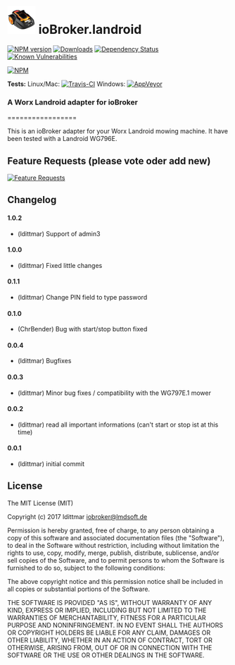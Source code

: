 ![Logo](admin/landroid.png)
ioBroker.landroid
=============

[![NPM version](http://img.shields.io/npm/v/iobroker.landroid.svg)](https://www.npmjs.com/package/iobroker.landroid)
[![Downloads](https://img.shields.io/npm/dm/iobroker.landroid.svg)](https://www.npmjs.com/package/iobroker.landroid)
[![Dependency Status](https://img.shields.io/david/ldittmar81/iobroker.landroid.svg)](https://david-dm.org/ldittmar81/iobroker.landroid)
[![Known Vulnerabilities](https://snyk.io/test/github/ldittmar81/ioBroker.landroid/badge.svg)](https://snyk.io/test/github/ldittmar81/ioBroker.landroid)

[![NPM](https://nodei.co/npm/iobroker.landroid.png?downloads=true)](https://nodei.co/npm/iobroker.landroid/)

**Tests:** Linux/Mac: [![Travis-CI](http://img.shields.io/travis/ldittmar81/ioBroker.landroid/master.svg)](https://travis-ci.org/ldittmar81/ioBroker.landroid)
Windows: [![AppVeyor](https://ci.appveyor.com/api/projects/status/github/ldittmar81/ioBroker.landroid?branch=master&svg=true)](https://ci.appveyor.com/project/ldittmar81/ioBroker-landroid/)


### A Worx Landroid adapter for ioBroker
=================

This is an ioBroker adapter for your Worx Landroid mowing machine. It have been tested with a Landroid WG796E.

## Feature Requests (please vote oder add new)

[![Feature Requests](http://feathub.com/ldittmar81/ioBroker.landroid?format=svg)](http://feathub.com/ldittmar81/ioBroker.landroid)

## Changelog

#### 1.0.2
* (ldittmar) Support of admin3

#### 1.0.0
* (ldittmar) Fixed little changes

#### 0.1.1
* (ldittmar) Change PIN field to type password

#### 0.1.0
* (ChrBender) Bug with start/stop button fixed

#### 0.0.4
* (ldittmar) Bugfixes

#### 0.0.3
* (ldittmar) Minor bug fixes / compatibility with the WG797E.1 mower

#### 0.0.2
* (ldittmar) read all important informations (can't start or stop ist at this time)

#### 0.0.1
* (ldittmar) initial commit

## License
The MIT License (MIT)

Copyright (c) 2017 ldittmar <iobroker@lmdsoft.de>

Permission is hereby granted, free of charge, to any person obtaining a copy
of this software and associated documentation files (the "Software"), to deal
in the Software without restriction, including without limitation the rights
to use, copy, modify, merge, publish, distribute, sublicense, and/or sell
copies of the Software, and to permit persons to whom the Software is
furnished to do so, subject to the following conditions:

The above copyright notice and this permission notice shall be included in
all copies or substantial portions of the Software.

THE SOFTWARE IS PROVIDED "AS IS", WITHOUT WARRANTY OF ANY KIND, EXPRESS OR
IMPLIED, INCLUDING BUT NOT LIMITED TO THE WARRANTIES OF MERCHANTABILITY,
FITNESS FOR A PARTICULAR PURPOSE AND NONINFRINGEMENT. IN NO EVENT SHALL THE
AUTHORS OR COPYRIGHT HOLDERS BE LIABLE FOR ANY CLAIM, DAMAGES OR OTHER
LIABILITY, WHETHER IN AN ACTION OF CONTRACT, TORT OR OTHERWISE, ARISING FROM,
OUT OF OR IN CONNECTION WITH THE SOFTWARE OR THE USE OR OTHER DEALINGS IN
THE SOFTWARE.